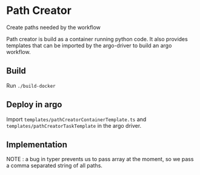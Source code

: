 # Path Creator

Create paths needed by the workflow

Path creator is build as a container running python code.
It also provides templates that can be imported by the argo-driver to 
build an argo workflow.

## Build 

Run `./build-docker`

## Deploy in argo

Import `templates/pathCreatorContainerTemplate.ts` and 
`templates/pathCreatorTaskTemplate` in the argo driver.

## Implementation

NOTE : a bug in typer prevents us to pass array at the moment, so
we pass a comma separated string of all paths.